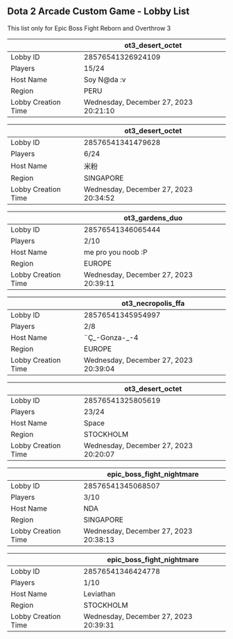 ## Dota 2 Arcade Custom Game - Lobby List

This list only for Epic Boss Fight Reborn and Overthrow 3

|  | ot3_desert_octet |
| ------ | ------ |
| Lobby ID | 28576541326924109 |
| Players | 15/24 |
| Host Name | Soy N@da  :v |
| Region | PERU |
| Lobby Creation Time | Wednesday, December 27, 2023 20:21:10 |


|  | ot3_desert_octet |
| ------ | ------ |
| Lobby ID | 28576541341479628 |
| Players | 6/24 |
| Host Name | 米粉 |
| Region | SINGAPORE |
| Lobby Creation Time | Wednesday, December 27, 2023 20:34:52 |


|  | ot3_gardens_duo |
| ------ | ------ |
| Lobby ID | 28576541346065444 |
| Players | 2/10 |
| Host Name | me pro you noob :P |
| Region | EUROPE |
| Lobby Creation Time | Wednesday, December 27, 2023 20:39:11 |


|  | ot3_necropolis_ffa |
| ------ | ------ |
| Lobby ID | 28576541345954997 |
| Players | 2/8 |
| Host Name | ¨Ç_-Gonza-_-4 |
| Region | EUROPE |
| Lobby Creation Time | Wednesday, December 27, 2023 20:39:04 |


|  | ot3_desert_octet |
| ------ | ------ |
| Lobby ID | 28576541325805619 |
| Players | 23/24 |
| Host Name | Space |
| Region | STOCKHOLM |
| Lobby Creation Time | Wednesday, December 27, 2023 20:20:07 |


|  | epic_boss_fight_nightmare |
| ------ | ------ |
| Lobby ID | 28576541345068507 |
| Players | 3/10 |
| Host Name | NDA |
| Region | SINGAPORE |
| Lobby Creation Time | Wednesday, December 27, 2023 20:38:13 |


|  | epic_boss_fight_nightmare |
| ------ | ------ |
| Lobby ID | 28576541346424778 |
| Players | 1/10 |
| Host Name | Leviathan |
| Region | STOCKHOLM |
| Lobby Creation Time | Wednesday, December 27, 2023 20:39:31 |


